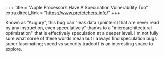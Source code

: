 +++
title = "Apple Processors Have A Speculation Vulnerability Too"
extra.direct_link = "https://www.prefetchers.info/"
+++

Known as "Augury", this bug can "leak data (pointers) that are never read by
any instruction, even speculatively" thanks to a "microarchitectural
optimization" that is effectively speculation at a deeper level. I'm not fully
sure what some of these words mean but I always find speculation bugs super
fascinating; speed vs security tradeoff is an interesting space to explore.
